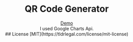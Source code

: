 <h1 align="center">QR Code Generator</h1>

<div align="center">
    <a href="https://mami.wtf/6/qr">
      Demo
    </a>
	<br>
	I used Google Charts Api.
</div>

<div align="center">
## License
[MIT](https://tldrlegal.com/license/mit-license)
</div>
